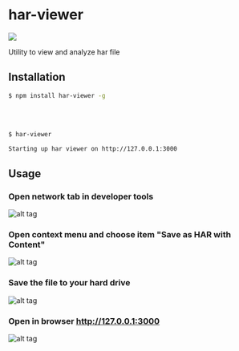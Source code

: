 <link rel="shortcut icon" href="https://raw.github.com/yarkeev/har-viewer/gh-pages/pics/favicon.ico">

# har-viewer

![](https://raw.github.com/yarkeev/har-viewer/gh-pages/pics/logo.png)

Utility to view and analyze har file

## Installation

```bash
$ npm install har-viewer -g
```
<br/>
<br/>

```bash
$ har-viewer

Starting up har viewer on http://127.0.0.1:3000
```

## Usage

### Open network tab in developer tools
![alt tag](https://raw.github.com/yarkeev/har-viewer/gh-pages/pics/usage-1.png)

### Open context menu and choose item "Save as HAR with Content"
![alt tag](https://raw.github.com/yarkeev/har-viewer/gh-pages/pics/usage-2.png)

### Save the file to your hard drive
![alt tag](https://raw.github.com/yarkeev/har-viewer/gh-pages/pics/usage-3.png)


### Open in browser http://127.0.0.1:3000
![alt tag](https://raw.github.com/yarkeev/har-viewer/gh-pages/pics/usage-4.png)